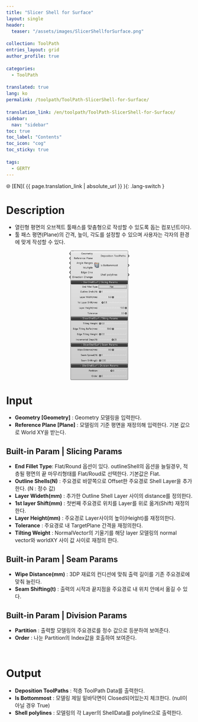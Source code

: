 ```yaml
---
title: "Slicer Shell for Surface"
layout: single
header:
  teaser: "/assets/images/SlicerShellforSurface.png"

collection: ToolPath
entries_layout: grid
author_profile: true

categories:
  - ToolPath

translated: true
lang: ko
permalink: /toolpath/ToolPath-SlicerShell-for-Surface/

translation_link: /en/toolpath/ToolPath-SlicerShell-for-Surface/
sidebar:
  nav: "sidebar"
toc: true
toc_label: "Contents"
toc_icon: "cog"
toc_sticky: true

tags: 
  - GERTY
---
```


🌐 [EN]( {{ page.translation_link | absolute_url }} ){: .lang-switch }

# Description

* 열린형 평면의 오브젝트 툴패스를 맞춤형으로 작성할 수 있도록 돕는 컴포넌트이다.
* 툴 패스 평면(Plane)의 간격, 높이, 각도를 설정할 수 있으며 사용자는 각자의 환경에 맞게 작성할 수 있다.


<p align="center">  <img src="/assets/images/SlicerShellforSurface.png" align="center" width="32%"></p>

# Input

* **Geometry [Geometry]** : Geometry 모델링을 입력한다.
* **Reference Plane [Plane]** : 모델링의 기준 평면을 재정의해 입력한다. 기본 값으로 World XY을 받는다.

## Built-in Param | Slicing Params

* **End Fillet Type**: Flat/Round 옵션이 있다. outlineShell의 옵션을 늘릴경우, 적층될 평면의 끝 마무리형태를 Flat/Roud로 선택한다. 기본값은 Flat.
* **Outline Shells(N)** : 주요경로 바깥쪽으로 Offset한 주요경로 Shell Layer을 추가한다. (N : 정수 값)
* **Layer Wideth(mm)** : 추가한 Outline Shell Layer 사이의 distance를 정의한다.
* **1st layer Shift(mm)** : 첫번째 주요경로 위치를 Layer를 위로 옮겨(Shift) 재정의한다.
* **Layer Height(mm)** : 주요경로 Layer사이의 높이(Height)를 재정의한다.
* **Tolerance** : 주요경로 내 TargetPlane 간격을 재정의한다.
* **Tilting Weight** : NormalVector의 기울기를 해당 layer 모델링의 normal vector와 worldXY 사이 값 사이로 재정의 한다.

## Built-in Param | Seam Params

* **Wipe Distance(mm)** : 3DP 재료의 컨디션에 맞춰 출력 길이를 기존 주요경로에 맞춰 늘린다.
* **Seam Shifting(t)** : 출력의 시작과 끝지점을 주요경로 내 위치 안에서 옮길 수 있다.

## Built-in Param | Division Params

* **Partition** : 출력할 모델링의 주요경로를 정수 값으로 등분하여 보여준다.
* **Order** : 나눈 Partition의 Index값을 호출하여 보여준다.

<br>

# Output

* **Deposition ToolPaths** : 적층 ToolPath Data를 출력한다.
* **Is Bottommost** : 모델링 제일 밑바닥면이 Closed되어있는지 체크한다. (null이 아닐 경우 True)
* **Shell polylines** : 모델링의 각 Layer의 ShellData를 polyline으로 출력한다.